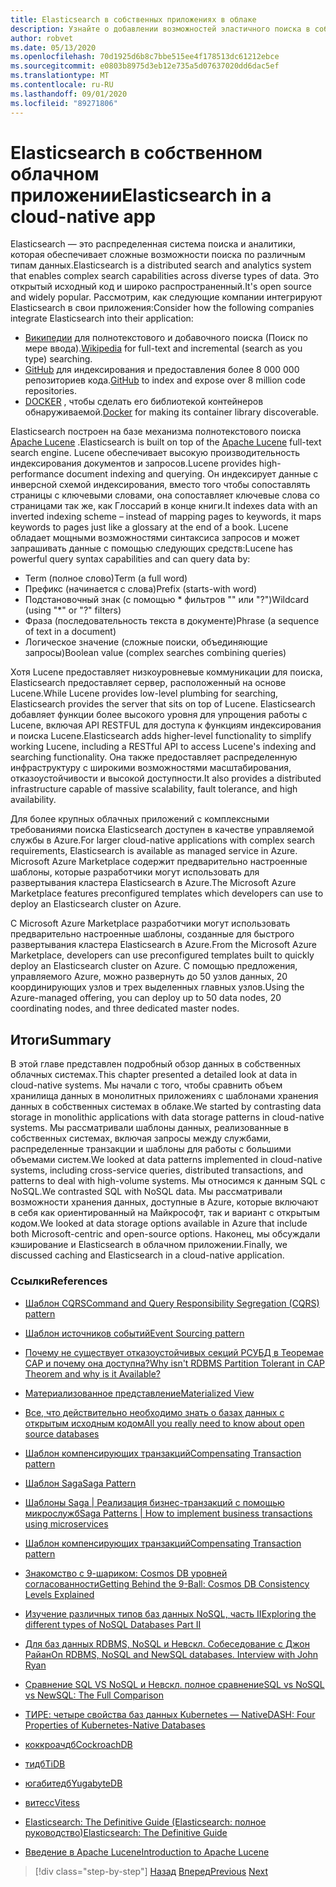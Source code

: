```yaml
---
title: Elasticsearch в собственных приложениях в облаке
description: Узнайте о добавлении возможностей эластичного поиска в собственные облачные приложения.
author: robvet
ms.date: 05/13/2020
ms.openlocfilehash: 70d1925d6b8c7bbe515ee4f178513dc61212ebce
ms.sourcegitcommit: e0803b8975d3eb12e735a5d07637020dd6dac5ef
ms.translationtype: MT
ms.contentlocale: ru-RU
ms.lasthandoff: 09/01/2020
ms.locfileid: "89271806"
---
```

# <a name="elasticsearch-in-a-cloud-native-app"></a><span data-ttu-id="ed399-103">Elasticsearch в собственном облачном приложении</span><span class="sxs-lookup"><span data-stu-id="ed399-103">Elasticsearch in a cloud-native app</span></span>

<span data-ttu-id="ed399-104">Elasticsearch — это распределенная система поиска и аналитики, которая обеспечивает сложные возможности поиска по различным типам данных.</span><span class="sxs-lookup"><span data-stu-id="ed399-104">Elasticsearch is a distributed search and analytics system that enables complex search capabilities across diverse types of data.</span></span> <span data-ttu-id="ed399-105">Это открытый исходный код и широко распространенный.</span><span class="sxs-lookup"><span data-stu-id="ed399-105">It's open source and widely popular.</span></span> <span data-ttu-id="ed399-106">Рассмотрим, как следующие компании интегрируют Elasticsearch в свои приложения:</span><span class="sxs-lookup"><span data-stu-id="ed399-106">Consider how the following companies integrate Elasticsearch into their application:</span></span>

- <span data-ttu-id="ed399-107">[Википедии](https://blog.wikimedia.org/2014/01/06/wikimedia-moving-to-elasticsearch/) для полнотекстового и добавочного поиска (Поиск по мере ввода).</span><span class="sxs-lookup"><span data-stu-id="ed399-107">[Wikipedia](https://blog.wikimedia.org/2014/01/06/wikimedia-moving-to-elasticsearch/) for full-text and incremental (search as you type) searching.</span></span>
- <span data-ttu-id="ed399-108">[GitHub](https://www.elastic.co/customers/github) для индексирования и предоставления более 8 000 000 репозиториев кода.</span><span class="sxs-lookup"><span data-stu-id="ed399-108">[GitHub](https://www.elastic.co/customers/github) to index and expose over 8 million code repositories.</span></span>  
- <span data-ttu-id="ed399-109">[DOCKER](https://www.elastic.co/customers/docker) , чтобы сделать его библиотекой контейнеров обнаруживаемой.</span><span class="sxs-lookup"><span data-stu-id="ed399-109">[Docker](https://www.elastic.co/customers/docker) for making its container library discoverable.</span></span>

<span data-ttu-id="ed399-110">Elasticsearch построен на базе механизма полнотекстового поиска [Apache Lucene](https://lucene.apache.org/core/) .</span><span class="sxs-lookup"><span data-stu-id="ed399-110">Elasticsearch is built on top of the [Apache Lucene](https://lucene.apache.org/core/) full-text search engine.</span></span> <span data-ttu-id="ed399-111">Lucene обеспечивает высокую производительность индексирования документов и запросов.</span><span class="sxs-lookup"><span data-stu-id="ed399-111">Lucene provides high-performance document indexing and querying.</span></span> <span data-ttu-id="ed399-112">Он индексирует данные с инверсной схемой индексирования, вместо того чтобы сопоставлять страницы с ключевыми словами, она сопоставляет ключевые слова со страницами так же, как Глоссарий в конце книги.</span><span class="sxs-lookup"><span data-stu-id="ed399-112">It indexes data with an inverted indexing scheme – instead of mapping pages to keywords, it maps keywords to pages just like a glossary at the end of a book.</span></span> <span data-ttu-id="ed399-113">Lucene обладает мощными возможностями синтаксиса запросов и может запрашивать данные с помощью следующих средств:</span><span class="sxs-lookup"><span data-stu-id="ed399-113">Lucene has powerful query syntax capabilities and can query data by:</span></span>

- <span data-ttu-id="ed399-114">Term (полное слово)</span><span class="sxs-lookup"><span data-stu-id="ed399-114">Term (a full word)</span></span>
- <span data-ttu-id="ed399-115">Префикс (начинается с слова)</span><span class="sxs-lookup"><span data-stu-id="ed399-115">Prefix (starts-with word)</span></span>
- <span data-ttu-id="ed399-116">Подстановочный знак (с помощью \* фильтров "" или "?")</span><span class="sxs-lookup"><span data-stu-id="ed399-116">Wildcard (using "\*" or "?" filters)</span></span>
- <span data-ttu-id="ed399-117">Фраза (последовательность текста в документе)</span><span class="sxs-lookup"><span data-stu-id="ed399-117">Phrase (a sequence of text in a document)</span></span>
- <span data-ttu-id="ed399-118">Логическое значение (сложные поиски, объединяющие запросы)</span><span class="sxs-lookup"><span data-stu-id="ed399-118">Boolean value (complex searches combining queries)</span></span>

<span data-ttu-id="ed399-119">Хотя Lucene предоставляет низкоуровневые коммуникации для поиска, Elasticsearch предоставляет сервер, расположенный на основе Lucene.</span><span class="sxs-lookup"><span data-stu-id="ed399-119">While Lucene provides low-level plumbing for searching, Elasticsearch provides the server that sits on top of Lucene.</span></span> <span data-ttu-id="ed399-120">Elasticsearch добавляет функции более высокого уровня для упрощения работы с Lucene, включая API RESTFUL для доступа к функциям индексирования и поиска Lucene.</span><span class="sxs-lookup"><span data-stu-id="ed399-120">Elasticsearch adds higher-level functionality to simplify working Lucene, including a RESTful API to access Lucene's indexing and searching functionality.</span></span> <span data-ttu-id="ed399-121">Она также предоставляет распределенную инфраструктуру с широкими возможностями масштабирования, отказоустойчивости и высокой доступности.</span><span class="sxs-lookup"><span data-stu-id="ed399-121">It also provides a distributed infrastructure capable of massive scalability, fault tolerance, and high availability.</span></span>

<span data-ttu-id="ed399-122">Для более крупных облачных приложений с комплексными требованиями поиска Elasticsearch доступен в качестве управляемой службы в Azure.</span><span class="sxs-lookup"><span data-stu-id="ed399-122">For larger cloud-native applications with complex search requirements, Elasticsearch is available as managed service in Azure.</span></span> <span data-ttu-id="ed399-123">Microsoft Azure Marketplace содержит предварительно настроенные шаблоны, которые разработчики могут использовать для развертывания кластера Elasticsearch в Azure.</span><span class="sxs-lookup"><span data-stu-id="ed399-123">The Microsoft Azure Marketplace features preconfigured templates which developers can use to deploy an Elasticsearch cluster on Azure.</span></span>

<span data-ttu-id="ed399-124">С Microsoft Azure Marketplace разработчики могут использовать предварительно настроенные шаблоны, созданные для быстрого развертывания кластера Elasticsearch в Azure.</span><span class="sxs-lookup"><span data-stu-id="ed399-124">From the Microsoft Azure Marketplace, developers can use preconfigured templates built to quickly deploy an Elasticsearch cluster on Azure.</span></span> <span data-ttu-id="ed399-125">С помощью предложения, управляемого Azure, можно развернуть до 50 узлов данных, 20 координирующих узлов и трех выделенных главных узлов.</span><span class="sxs-lookup"><span data-stu-id="ed399-125">Using the Azure-managed offering, you can deploy up to 50 data nodes, 20 coordinating nodes, and three dedicated master nodes.</span></span>

## <a name="summary"></a><span data-ttu-id="ed399-126">Итоги</span><span class="sxs-lookup"><span data-stu-id="ed399-126">Summary</span></span>

<span data-ttu-id="ed399-127">В этой главе представлен подробный обзор данных в собственных облачных системах.</span><span class="sxs-lookup"><span data-stu-id="ed399-127">This chapter presented a detailed look at data in cloud-native systems.</span></span> <span data-ttu-id="ed399-128">Мы начали с того, чтобы сравнить объем хранилища данных в монолитных приложениях с шаблонами хранения данных в собственных системах в облаке.</span><span class="sxs-lookup"><span data-stu-id="ed399-128">We started by contrasting data storage in monolithic applications with data storage patterns in cloud-native systems.</span></span> <span data-ttu-id="ed399-129">Мы рассматривали шаблоны данных, реализованные в собственных системах, включая запросы между службами, распределенные транзакции и шаблоны для работы с большими объемами систем.</span><span class="sxs-lookup"><span data-stu-id="ed399-129">We looked at data patterns implemented in cloud-native systems, including cross-service queries, distributed transactions, and patterns to deal with high-volume systems.</span></span> <span data-ttu-id="ed399-130">Мы относимся к данным SQL с NoSQL.</span><span class="sxs-lookup"><span data-stu-id="ed399-130">We contrasted SQL with NoSQL data.</span></span> <span data-ttu-id="ed399-131">Мы рассматривали возможности хранения данных, доступные в Azure, которые включают в себя как ориентированный на Майкрософт, так и вариант с открытым кодом.</span><span class="sxs-lookup"><span data-stu-id="ed399-131">We looked at data storage options available in Azure that include both Microsoft-centric and open-source options.</span></span> <span data-ttu-id="ed399-132">Наконец, мы обсуждали кэширование и Elasticsearch в облачном приложении.</span><span class="sxs-lookup"><span data-stu-id="ed399-132">Finally, we discussed caching and Elasticsearch in a cloud-native application.</span></span>

### <a name="references"></a><span data-ttu-id="ed399-133">Ссылки</span><span class="sxs-lookup"><span data-stu-id="ed399-133">References</span></span>

- [<span data-ttu-id="ed399-134">Шаблон CQRS</span><span class="sxs-lookup"><span data-stu-id="ed399-134">Command and Query Responsibility Segregation (CQRS) pattern</span></span>](https://docs.microsoft.com/azure/architecture/patterns/cqrs)

- [<span data-ttu-id="ed399-135">Шаблон источников событий</span><span class="sxs-lookup"><span data-stu-id="ed399-135">Event Sourcing pattern</span></span>](https://docs.microsoft.com/azure/architecture/patterns/event-sourcing)

- [<span data-ttu-id="ed399-136">Почему не существует отказоустойчивых секций РСУБД в Теоремае CAP и почему она доступна?</span><span class="sxs-lookup"><span data-stu-id="ed399-136">Why isn't RDBMS Partition Tolerant in CAP Theorem and why is it Available?</span></span>](https://stackoverflow.com/questions/36404765/why-isnt-rdbms-partition-tolerant-in-cap-theorem-and-why-is-it-available)

- [<span data-ttu-id="ed399-137">Материализованное представление</span><span class="sxs-lookup"><span data-stu-id="ed399-137">Materialized View</span></span>](https://docs.microsoft.com/azure/architecture/patterns/materialized-view)

- [<span data-ttu-id="ed399-138">Все, что действительно необходимо знать о базах данных с открытым исходным кодом</span><span class="sxs-lookup"><span data-stu-id="ed399-138">All you really need to know about open source databases</span></span>](https://www.ibm.com/blogs/systems/all-you-really-need-to-know-about-open-source-databases/)

- [<span data-ttu-id="ed399-139">Шаблон компенсирующих транзакций</span><span class="sxs-lookup"><span data-stu-id="ed399-139">Compensating Transaction pattern</span></span>](https://docs.microsoft.com/azure/architecture/patterns/compensating-transaction)

- [<span data-ttu-id="ed399-140">Шаблон Saga</span><span class="sxs-lookup"><span data-stu-id="ed399-140">Saga Pattern</span></span>](https://microservices.io/patterns/data/saga.html)

- [<span data-ttu-id="ed399-141">Шаблоны Saga | Реализация бизнес-транзакций с помощью микрослужб</span><span class="sxs-lookup"><span data-stu-id="ed399-141">Saga Patterns | How to implement business transactions using microservices</span></span>](https://blog.couchbase.com/saga-pattern-implement-business-transactions-using-microservices-part/)

- [<span data-ttu-id="ed399-142">Шаблон компенсирующих транзакций</span><span class="sxs-lookup"><span data-stu-id="ed399-142">Compensating Transaction pattern</span></span>](https://docs.microsoft.com/azure/architecture/patterns/compensating-transaction)

- [<span data-ttu-id="ed399-143">Знакомство с 9-шариком: Cosmos DB уровней согласованности</span><span class="sxs-lookup"><span data-stu-id="ed399-143">Getting Behind the 9-Ball: Cosmos DB Consistency Levels Explained</span></span>](https://blog.jeremylikness.com/blog/2018-03-23_getting-behind-the-9ball-cosmosdb-consistency-levels/)

- [<span data-ttu-id="ed399-144">Изучение различных типов баз данных NoSQL, часть II</span><span class="sxs-lookup"><span data-stu-id="ed399-144">Exploring the different types of NoSQL Databases Part II</span></span>](https://www.3pillarglobal.com/insights/exploring-the-different-types-of-nosql-databases)

- [<span data-ttu-id="ed399-145">Для баз данных RDBMS, NoSQL и Невскл. Собеседование с Джон Райан</span><span class="sxs-lookup"><span data-stu-id="ed399-145">On RDBMS, NoSQL and NewSQL databases. Interview with John Ryan</span></span>](http://www.odbms.org/blog/2018/03/on-rdbms-nosql-and-newsql-databases-interview-with-john-ryan/)
  
- [<span data-ttu-id="ed399-146">Сравнение SQL VS NoSQL и Невскл. полное сравнение</span><span class="sxs-lookup"><span data-stu-id="ed399-146">SQL vs NoSQL vs NewSQL: The Full Comparison</span></span>](https://www.xenonstack.com/blog/sql-vs-nosql-vs-newsql/)

- [<span data-ttu-id="ed399-147">ТИРЕ: четыре свойства баз данных Kubernetes — Native</span><span class="sxs-lookup"><span data-stu-id="ed399-147">DASH: Four Properties of Kubernetes-Native Databases</span></span>](https://thenewstack.io/dash-four-properties-of-kubernetes-native-databases/)

- [<span data-ttu-id="ed399-148">коккроачдб</span><span class="sxs-lookup"><span data-stu-id="ed399-148">CockroachDB</span></span>](https://www.cockroachlabs.com/)

- [<span data-ttu-id="ed399-149">тидб</span><span class="sxs-lookup"><span data-stu-id="ed399-149">TiDB</span></span>](https://pingcap.com/en/)

- [<span data-ttu-id="ed399-150">югабитедб</span><span class="sxs-lookup"><span data-stu-id="ed399-150">YugabyteDB</span></span>](https://www.yugabyte.com/)

- [<span data-ttu-id="ed399-151">витесс</span><span class="sxs-lookup"><span data-stu-id="ed399-151">Vitess</span></span>](https://vitess.io/)

- [<span data-ttu-id="ed399-152">Elasticsearch: The Definitive Guide (Elasticsearch: полное руководство)</span><span class="sxs-lookup"><span data-stu-id="ed399-152">Elasticsearch: The Definitive Guide</span></span>](https://shop.oreilly.com/product/0636920028505.do)
  
- [<span data-ttu-id="ed399-153">Введение в Apache Lucene</span><span class="sxs-lookup"><span data-stu-id="ed399-153">Introduction to Apache Lucene</span></span>](https://www.baeldung.com/lucene)

>[!div class="step-by-step"]
><span data-ttu-id="ed399-154">[Назад](azure-caching.md)
>[Вперед](resiliency.md)</span><span class="sxs-lookup"><span data-stu-id="ed399-154">[Previous](azure-caching.md)
[Next](resiliency.md)</span></span> <!-- Next Chapter -->
